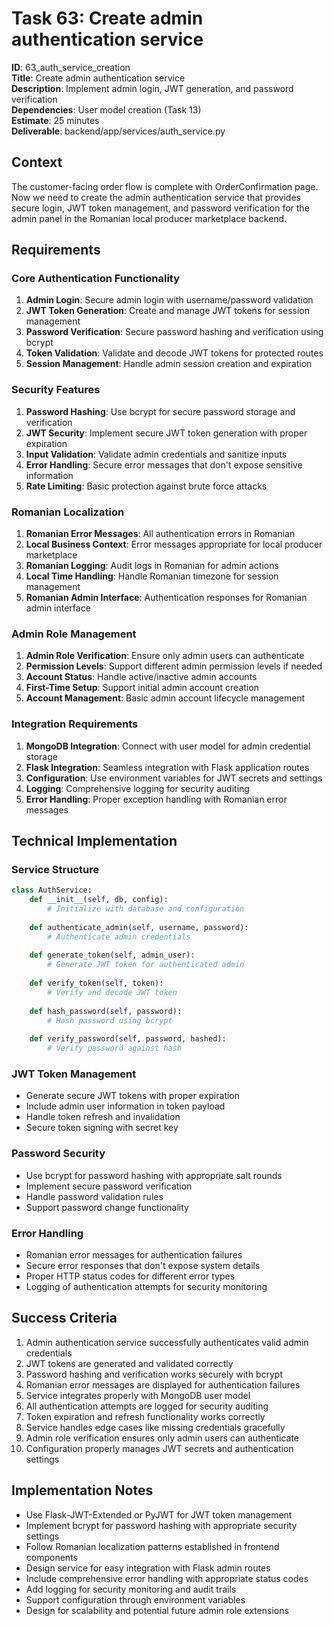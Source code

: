 # Task 63: Create admin authentication service

**ID**: 63_auth_service_creation  
**Title**: Create admin authentication service  
**Description**: Implement admin login, JWT generation, and password verification  
**Dependencies**: User model creation (Task 13)  
**Estimate**: 25 minutes  
**Deliverable**: backend/app/services/auth_service.py

## Context

The customer-facing order flow is complete with OrderConfirmation page. Now we need to create the admin authentication service that provides secure login, JWT token management, and password verification for the admin panel in the Romanian local producer marketplace backend.

## Requirements

### Core Authentication Functionality
1. **Admin Login**: Secure admin login with username/password validation
2. **JWT Token Generation**: Create and manage JWT tokens for session management
3. **Password Verification**: Secure password hashing and verification using bcrypt
4. **Token Validation**: Validate and decode JWT tokens for protected routes
5. **Session Management**: Handle admin session creation and expiration

### Security Features
1. **Password Hashing**: Use bcrypt for secure password storage and verification
2. **JWT Security**: Implement secure JWT token generation with proper expiration
3. **Input Validation**: Validate admin credentials and sanitize inputs
4. **Error Handling**: Secure error messages that don't expose sensitive information
5. **Rate Limiting**: Basic protection against brute force attacks

### Romanian Localization
1. **Romanian Error Messages**: All authentication errors in Romanian
2. **Local Business Context**: Error messages appropriate for local producer marketplace
3. **Romanian Logging**: Audit logs in Romanian for admin actions
4. **Local Time Handling**: Handle Romanian timezone for session management
5. **Romanian Admin Interface**: Authentication responses for Romanian admin interface

### Admin Role Management
1. **Admin Role Verification**: Ensure only admin users can authenticate
2. **Permission Levels**: Support different admin permission levels if needed
3. **Account Status**: Handle active/inactive admin accounts
4. **First-Time Setup**: Support initial admin account creation
5. **Account Management**: Basic admin account lifecycle management

### Integration Requirements
1. **MongoDB Integration**: Connect with user model for admin credential storage
2. **Flask Integration**: Seamless integration with Flask application routes
3. **Configuration**: Use environment variables for JWT secrets and settings
4. **Logging**: Comprehensive logging for security auditing
5. **Error Handling**: Proper exception handling with Romanian error messages

## Technical Implementation

### Service Structure
```python
class AuthService:
    def __init__(self, db, config):
        # Initialize with database and configuration
        
    def authenticate_admin(self, username, password):
        # Authenticate admin credentials
        
    def generate_token(self, admin_user):
        # Generate JWT token for authenticated admin
        
    def verify_token(self, token):
        # Verify and decode JWT token
        
    def hash_password(self, password):
        # Hash password using bcrypt
        
    def verify_password(self, password, hashed):
        # Verify password against hash
```

### JWT Token Management
- Generate secure JWT tokens with proper expiration
- Include admin user information in token payload
- Handle token refresh and invalidation
- Secure token signing with secret key

### Password Security
- Use bcrypt for password hashing with appropriate salt rounds
- Implement secure password verification
- Handle password validation rules
- Support password change functionality

### Error Handling
- Romanian error messages for authentication failures
- Secure error responses that don't expose system details
- Proper HTTP status codes for different error types
- Logging of authentication attempts for security monitoring

## Success Criteria

1. Admin authentication service successfully authenticates valid admin credentials
2. JWT tokens are generated and validated correctly
3. Password hashing and verification works securely with bcrypt
4. Romanian error messages are displayed for authentication failures
5. Service integrates properly with MongoDB user model
6. All authentication attempts are logged for security auditing
7. Token expiration and refresh functionality works correctly
8. Service handles edge cases like missing credentials gracefully
9. Admin role verification ensures only admin users can authenticate
10. Configuration properly manages JWT secrets and authentication settings

## Implementation Notes

- Use Flask-JWT-Extended or PyJWT for JWT token management
- Implement bcrypt for password hashing with appropriate security settings
- Follow Romanian localization patterns established in frontend components
- Design service for easy integration with Flask admin routes
- Include comprehensive error handling with appropriate status codes
- Add logging for security monitoring and audit trails
- Support configuration through environment variables
- Design for scalability and potential future admin role extensions